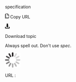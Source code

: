 # 

specification

![Copy URL](media/specification/Copy.png)
Copy URL

![Download](media/specification/Download.png)

Download topic

Always spell out. Don't use *spec*. 

![In progress](media/specification/activity-large.gif)

URL :
